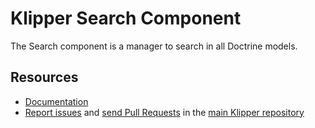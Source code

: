 Klipper Search Component
========================

The Search component is a manager to search in all Doctrine models.

Resources
---------

- [Documentation](https://doc.klipper.dev/components/search)
- [Report issues](https://github.com/klipperdev/klipper/issues)
  and [send Pull Requests](https://github.com/klipperdev/klipper/pulls)
  in the [main Klipper repository](https://github.com/klipperdev/klipper)
